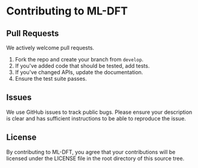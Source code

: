 # Contributing to ML-DFT

## Pull Requests
We actively welcome pull requests.
1. Fork the repo and create your branch from `develop`.
2. If you've added code that should be tested, add tests.
3. If you've changed APIs, update the documentation.
4. Ensure the test suite passes.

## Issues
We use GitHub issues to track public bugs. Please ensure your description is clear and has sufficient instructions to be able to reproduce the issue.

## License
By contributing to ML-DFT, you agree that your contributions will be licensed under the LICENSE file in the root directory of this source tree.

